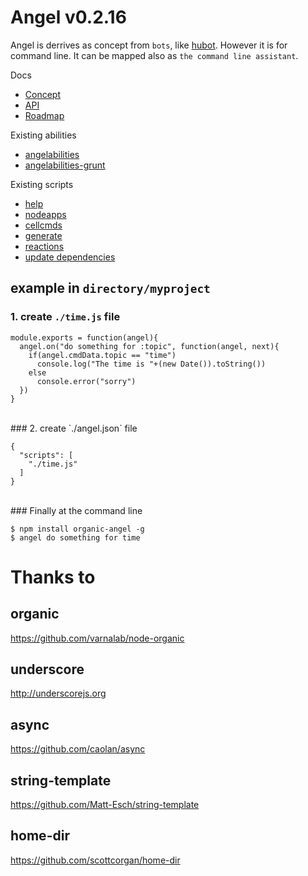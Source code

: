 # Angel v0.2.16

Angel is derrives as concept from `bots`, like [hubot](http://hubot.github.com/). 
However it is for command line. It can be mapped also as `the command line assistant`.

Docs

* [Concept](/docs/concept.md)
* [API](/docs/api.md)
* [Roadmap](/docs/future.md)


Existing abilities
* [angelabilities](http://github.com/outbounder/angelabilities)
* [angelabilities-grunt](http://github.com/outbounder/angelabilities-grunt)
 

Existing scripts
* [help](http://github.com/outbounder/angelscripts-help)
* [nodeapps](http://github.com/outbounder/angelscripts-nodeapps)
* [cellcmds](http://github.com/outbounder/angelscripts-cellcmds)
* [generate](https://github.com/outbounder/angelscripts-generate)
* [reactions](http://github.com/outbounder/angelscripts-reactions)
* [update dependencies](https://github.com/outbounder/angelscripts-update-deps)

## example in `directory/myproject`

### 1. create `./time.js` file 

    module.exports = function(angel){
      angel.on("do something for :topic", function(angel, next){
        if(angel.cmdData.topic == "time")
          console.log("The time is "+(new Date()).toString())
        else
          console.error("sorry")
      })
    }

<br />
### 2. create `./angel.json` file

    {
      "scripts": [
        "./time.js"
      ]
    }

<br />
### Finally at the command line

    $ npm install organic-angel -g
    $ angel do something for time

# Thanks to

## organic
https://github.com/varnalab/node-organic

## underscore
http://underscorejs.org

## async
https://github.com/caolan/async

## string-template
https://github.com/Matt-Esch/string-template

## home-dir
https://github.com/scottcorgan/home-dir
